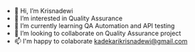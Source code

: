 - 👋 Hi, I’m Krisnadewi
- 👀 I’m interested in Quality Assurance
- 🌱 I’m currently learning QA Automation and API testing
- 💞️ I’m looking to collaborate on Quality Assurance project
- 📫 I'm happy to colaborate kadekarikrisnadewi@gmail.com

<!---
Krisnadewi87/Krisnadewi87 is a ✨ special ✨ repository because its `README.md` (this file) appears on your GitHub profile.
You can click the Preview link to take a look at your changes.
--->
